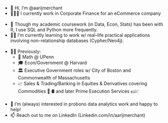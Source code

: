 - 👋 Hi, I’m @aarijmerchant
- 👨🏻‍💻 I currently work in Corporate Finance for an eCommerce company
<br/><br/>
- 🌱 Though my academic coursework (in Data, Econ, Stats) has been with R, I use SQL and Python more frequently. 
- :construction_worker_man: I’m currently learning to work w/ real-life practical applications involving non-relationship databases (Cypher/Neo4j). 
<br/><br/>
- 👨‍💻 Previously:
   - :abacus: Math @ UPenn
   - 🎓 Econ/Government @ Harvard
   - 🏛️ Executive Government roles w/ City of Boston and Commonwealth of Massachusetts
   - 📈 Sales & Trading/Banking in Equities & Derivatives covering Commodities :corn: :oil_drum: and later Prime Execution Services :dollar::chart:
<br/><br/>
- 👀 I’m (always) interested in probono data analytics work and happy to help!
- 📫 Reach out to me on LinkedIn (Linkedin.com/in/aarijmerchant)

<!---
aarijmerchant/aarijmerchant is a ✨ special  ✨ repository because its `README.md` (this file) appears on your GitHub profile.
You can click the Preview link to take a look at your changes.
--->
